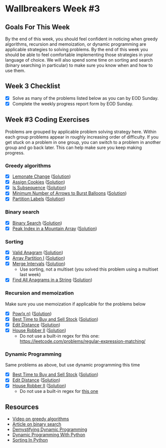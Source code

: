 # Wallbreakers Week #3

## Goals For This Week
By the end of this week, you should feel confident in noticing when greedy algorithms, recursion and memoization, or dynamic programming are applicable strategies to solving problems. By the end of this week you should be able to feel comfortable implementing those strategies in your language of choice. We will also spend some time on sorting and search (binary searching in particular) to make sure you know when and how to use them.

## Week 3 Checklist
- [x] Solve as many of the problems listed below as you can by EOD Sunday.
- [x] Complete the weekly progress report form by EOD Sunday.

## Week #3 Coding Exercises
Problems are grouped by applicable problem solving strategy here. Within each group problems appear in roughly increasing order of difficulty. If you get stuck on a problem in one group, you can switch to a problem in another group and go back later. This can help make sure you keep making progress.

### Greedy algorithms
- [x] [Lemonate Change](https://leetcode.com/problems/lemonade-change) ([Solution](lemonade-change.java))
- [x] [Assign Cookies](https://leetcode.com/problems/assign-cookies) ([Solution](assign-cookies.java))
- [x] [Is Subsequence](https://leetcode.com/problems/is-subsequence) ([Solution](is-subsequence.java))
- [x] [Minimum Number of Arrows to Burst Balloons](https://leetcode.com/problems/minimum-number-of-arrows-to-burst-balloons) ([Solution](minimum-number-of-arrows-to-burst-balloons.java))
- [x] [Partition Labels](https://leetcode.com/problems/partition-labels) ([Solution](partition-labels.java))

### Binary search
- [x] [Binary Search](https://leetcode.com/problems/binary-search) ([Solution](binary-search.java))
- [x] [Peak Index in a Mountain Array](https://leetcode.com/problems/peak-index-in-a-mountain-array) ([Solution](peak-index-in-a-mountain-array.java))

### Sorting
- [x] [Valid Anagram](https://leetcode.com/problems/valid-anagram) ([Solution](valid-anagram.java))
- [x] [Array Partition I](https://leetcode.com/problems/array-partition-i) ([Solution](array-partition-i.java))
- [x] [Merge Intervals](https://leetcode.com/problems/merge-intervals) ([Solution](merge-intervals.java))
	- Use sorting, not a multiset (you solved this problem using a multiset last week) 
- [x] [Find All Anagrams in a String](https://leetcode.com/problems/find-all-anagrams-in-a-string) ([Solution](find-all-anagrams-in-a-string.java))

### Recursion and memoization
Make sure you use memoization if applicable for the problems below

- [x] [Pow(x,n)](https://leetcode.com/problems/powx-n) ([Solution](powx-n.java))
- [x] [Best Time to Buy and Sell Stock](https://leetcode.com/problems/best-time-to-buy-and-sell-stock) ([Solution](best-time-to-buy-and-sell-stock.java))
- [x] [Edit Distance](https://leetcode.com/problems/edit-distance) ([Solution](edit-distance.java))
- [x] [House Robber II](https://leetcode.com/problems/house-robber-ii) ([Solution](house-robber-ii.java))
	- Do not use a built-in regex for this one: https://leetcode.com/problems/regular-expression-matching/

### Dynamic Programming
Same problems as above, but use dynamic programming this time

- [x] [Best Time to Buy and Sell Stock](https://leetcode.com/problems/best-time-to-buy-and-sell-stock) ([Solution](best-time-to-buy-and-sell-stock.java))
- [x] [Edit Distance](https://leetcode.com/problems/edit-distance) ([Solution](edit-distance.java))
- [x] [House Robber II](https://leetcode.com/problems/house-robber-ii) ([Solution](house-robber-ii.java))
	- Do not use a built-in regex for [this one](https://leetcode.com/problems/regular-expression-matching/)

## Resources
- [Video on greedy algorithms](https://www.coursera.org/learn/algorithms-greedy)
- [Article on binary search](https://www.khanacademy.org/computing/computer-science/algorithms/binary-search/a/binary-search)
- [Demystifying Dynamic Programming](https://www.freecodecamp.org/news/demystifying-dynamic-programming-3efafb8d4296/)
- [Dynamic Programming With Python](https://hackernoon.com/dynamic-programming-python-80f944aa6e6c)
- [Sorting In Python](https://www.programiz.com/python-programming/methods/list/sort)